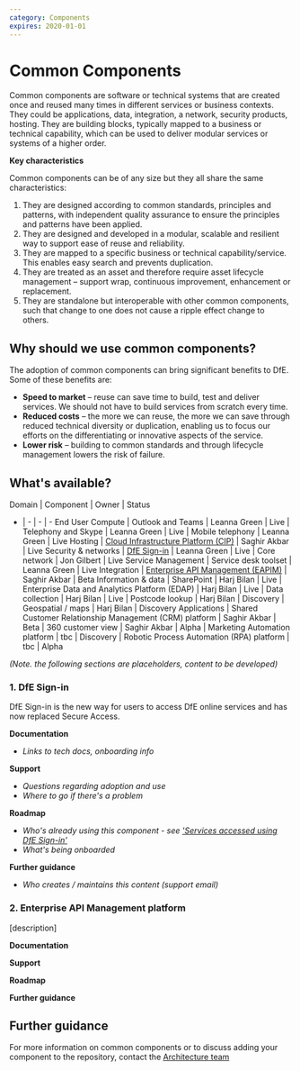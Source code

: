 ```yaml
---
category: Components
expires: 2020-01-01
---
```


# Common Components
Common components are software or technical systems that are created once and reused many times in different services or business contexts. They could be applications, data, integration, a network, security products, hosting. They are building blocks, typically mapped to a business or technical capability, which can be used to deliver modular services or systems of a higher order.

__Key characteristics__

Common components can be of any size but they all share the same characteristics:
1. They are designed according to common standards, principles and patterns, with independent quality assurance to ensure the principles and patterns have been applied.
2. They are designed and developed in a modular, scalable and resilient way to support ease of reuse and reliability.
3. They are mapped to a specific business or technical capability/service. This enables easy search and prevents duplication.
4. They are treated as an asset and therefore require asset lifecycle management – support wrap, continuous improvement, enhancement or replacement.
5. They are standalone but interoperable with other common components, such that change to one does not cause a ripple effect change to others.

## Why should we use common components? ##

The adoption of common components can bring significant benefits to DfE. Some of these benefits are:
- __Speed to market__ – reuse can save time to build, test and deliver services. We should not have to build services from scratch every time.
- __Reduced costs__ – the more we can reuse, the more we can save through reduced technical diversity or duplication, enabling us to focus our efforts on the differentiating or innovative aspects of the service.
- __Lower risk__ – building to common standards and through lifecycle management lowers the risk of failure.

## What's available? ##

Domain | Component | Owner | Status
- | - | - | -
End User Compute | Outlook and Teams | Leanna Green | Live
| Telephony and Skype | Leanna Green | Live
| Mobile telephony | Leanna Green | Live
Hosting | [Cloud Infrastructure Platform (CIP)](https://educationgovuk.sharepoint.com/sites/ciog/groupdelivery/Home.aspx) | Saghir Akbar | Live
Security & networks | [DfE Sign-in](#dfe-signin) | Leanna Green | Live
| Core network | Jon Gilbert | Live
Service Management | Service desk toolset | Leanna Green | Live
Integration | [Enterprise API Management (EAPIM)](#eapim) | Saghir Akbar | Beta
Information & data | SharePoint | Harj Bilan | Live
| Enterprise Data and Analytics Platform (EDAP) | Harj Bilan | Live
| Data collection | Harj Bilan | Live
| Postcode lookup | Harj Bilan | Discovery
| Geospatial / maps | Harj Bilan | Discovery
Applications | Shared Customer Relationship Management (CRM) platform | Saghir Akbar | Beta
| 360 customer view | Saghir Akbar | Alpha
| Marketing Automation platform | tbc | Discovery
| Robotic Process Automation (RPA) platform | tbc | Alpha

_(Note. the following sections are placeholders, content to be developed)_

<a name="dfe-signin"></a>
### 1. DfE Sign-in
DfE Sign-in is the new way for users to access DfE online services and has now replaced Secure Access.

__Documentation__

- _Links to tech docs, onboarding info_

__Support__

- _Questions regarding adoption and use_
- _Where to go if there's a problem_

__Roadmap__

- _Who's already using this component - see ['Services accessed using DfE Sign-in'](https://services.signin.education.gov.uk/)_
- _What's being onboarded_

__Further guidance__

- _Who creates / maintains this content (support email)_

<a name="eapim"></a>
### 2. Enterprise API Management platform

[description]

__Documentation__

__Support__

__Roadmap__

__Further guidance__

## Further guidance ##

For more information on common components or to discuss adding your component to the repository, contact the [Architecture team](mailto:architecture.governance@education.gov.uk)
